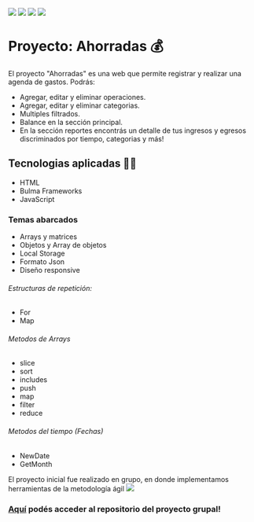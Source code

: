 

![](https://img.shields.io/badge/%E2%80%A2-JavaScript-yellow) ![](https://img.shields.io/badge/%E2%80%A2-HTML-red) ![](https://img.shields.io/badge/%E2%80%A2-BULMA-blue) ![](https://img.shields.io/badge/%E2%80%A2%20-LocalStorage-orange)
# Proyecto: Ahorradas 💰

El proyecto "Ahorradas" es una web que permite registrar y realizar una agenda de gastos.
Podrás: 
- Agregar, editar y eliminar operaciones. 
- Agregar, editar y eliminar categorias. 
- Multiples filtrados.
- Balance en la sección principal.
- En la sección reportes encontrás un detalle de tus ingresos y egresos discriminados por tiempo, categorias y más!

## Tecnologias aplicadas 👩‍💻
- HTML 
- Bulma Frameworks
- JavaScript

### Temas abarcados
- Arrays y matrices 
- Objetos y Array de objetos
- Local Storage
- Formato Json 
- Diseño responsive

###### Estructuras de repetición:
- For
- Map

###### Metodos de Arrays
- slice
- sort
- includes
- push
- map
- filter
- reduce

###### Metodos del tiempo  (Fechas)
- NewDate
- GetMonth

El proyecto inicial fue realizado en grupo, en donde implementamos herramientas de la metodología ágil ![](https://img.shields.io/badge/%E2%80%A2-SCRUM-green)

### [Aquí](https://github.com/GabytaDev/AhorrAdas-grupo) podés acceder al repositorio del proyecto grupal!




